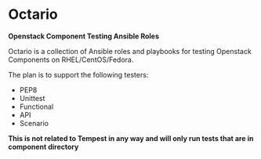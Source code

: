 Octario
=======
**Openstack Component Testing Ansible Roles**

Octario is a collection of Ansible roles and playbooks for testing Openstack Components on RHEL/CentOS/Fedora.

The plan is to support the following testers:

* PEP8
* Unittest
* Functional
* API
* Scenario

**This is not related to Tempest in any way and will only run tests that are in component directory**

